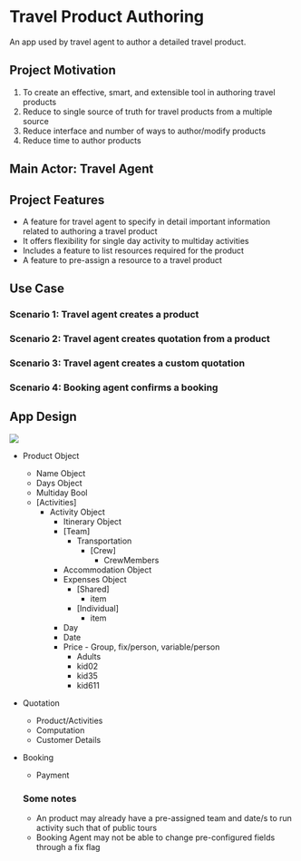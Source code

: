 # Travel Product Authoring
An app used by travel agent to author a detailed travel product.

## Project Motivation
1. To create an effective, smart, and extensible tool in authoring travel products
2. Reduce to single source of truth for travel products from a multiple source
3. Reduce interface and number of ways to author/modify products
4. Reduce time to author products

## Main Actor: Travel Agent

## Project Features
* A feature for travel agent to specify in detail important information related to authoring a travel product
* It offers flexibility for single day activity to multiday activities
* Includes a feature to list resources required for the product
* A feature to pre-assign a resource to a travel product

## Use Case

### Scenario 1: Travel agent creates a product
### Scenario 2: Travel agent creates quotation from a product
### Scenario 3: Travel agent creates a custom quotation
### Scenario 4: Booking agent confirms a booking

## App Design
![](https://drive.google.com/open?id=15znl7Taa8pH5eerwq9fs-khVa0DYqJpR)
* Product Object
  * Name Object
  * Days Object
  * Multiday Bool
  * [Activities]
    * Activity Object
      * Itinerary Object
      * [Team]
        * Transportation
          * [Crew]
            * CrewMembers
      * Accommodation Object
      * Expenses Object
        * [Shared]
          * item
        * [Individual]
          * item
      * Day
      * Date
      * Price - Group, fix/person, variable/person
        * Adults
        * kid02
        * kid35
        * kid611
        
* Quotation
  * Product/Activities
  * Computation
  * Customer Details
  
* Booking
  * Payment
  
        
  
  ### Some notes
  * An product may already have a pre-assigned team and date/s to run activity such that of public tours
  * Booking Agent may not be able to change pre-configured fields through a fix flag


